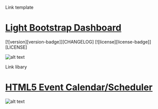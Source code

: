 Link template

# [Light Bootstrap Dashboard](http://www.creative-tim.com/product/light-bootstrap-dashboard)
[![version][version-badge]][CHANGELOG] [![license][license-badge]][LICENSE]

![alt text](http://s3.amazonaws.com/creativetim_bucket/products/32/original/opt_lbd_thumbnail.jpg "Light Bootstrap Dashboard")

Link libary 

# [HTML5 Event Calendar/Scheduler](https://www.codeproject.com/Articles/732679/HTML-Event-Calendar-Scheduler)

![alt text](https://www.codeproject.com/KB/HTML/732679/html5-event-calendar-scheduler-javascript-open-source.png "HTML5 Event Calendar/Scheduler")

